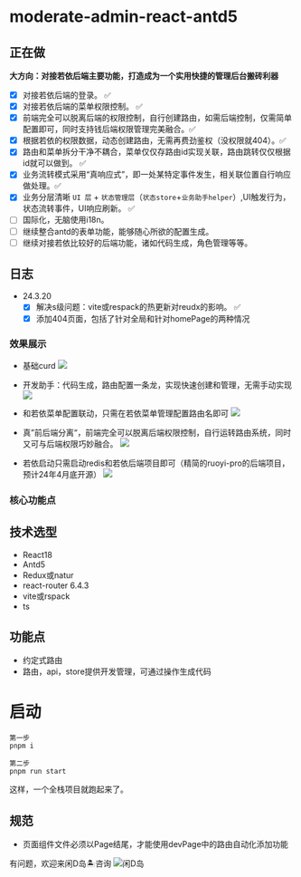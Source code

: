 # moderate-admin-react-antd5

## 正在做

**大方向：对接若依后端主要功能，打造成为一个实用快捷的管理后台搬砖利器**

-   [x] 对接若依后端的登录。 ✅
-   [x] 对接若依后端的菜单权限控制。 ✅
-   [x] 前端完全可以脱离后端的权限控制，自行创建路由，如需后端控制，仅需简单配置即可，同时支持钱后端权限管理完美融合。✅
-   [x] 根据若依的权限数据，动态创建路由，无需再费劲鉴权（没权限就404）。✅
-   [x] 路由和菜单拆分干净不耦合，菜单仅仅存路由id实现关联，路由跳转仅仅根据id就可以做到。 ✅
-   [x] 业务流转模式采用“真响应式”，即一处某特定事件发生，相关联位置自行响应做处理。✅
-   [x] 业务分层清晰 `UI 层` + `状态管理层`（`状态store`+`业务助手helper`）,UI触发行为，状态流转事件，UI响应刷新。 ✅
-   [ ] 国际化，无脑使用i18n。
-   [ ] 继续整合antd的表单功能，能够随心所欲的配置生成。
-   [ ] 继续对接若依比较好的后端功能，诸如代码生成，角色管理等等。

## 日志

-   24.3.20
    -   [x] 解决s级问题：vite或respack的热更新对reudx的影响。 ✅
    -   [x] 添加404页面，包括了针对全局和针对homePage的两种情况

### 效果展示

-   基础curd
    ![](https://qiniu.moderate.run/img/QQ20240319-200618%402x.png)

-   开发助手：代码生成，路由配置一条龙，实现快速创建和管理，无需手动实现
    ![](https://qiniu.moderate.run/img/QQ20240319-201338%402x.png)

-   和若依菜单配置联动，只需在若依菜单管理配置路由名即可
    ![](https://qiniu.moderate.run/img/3667960414.png)

-   真”前后端分离“，前端完全可以脱离后端权限控制，自行运转路由系统，同时又可与后端权限巧妙融合。
    ![](https://qiniu.moderate.run/img/QQ20240319-205403%402x.png)

-   若依启动只需启动redis和若依后端项目即可（精简的ruoyi-pro的后端项目，预计24年4月底开源）
    ![](https://qiniu.moderate.run/img/QQ20240319-202525%402x.png)

### 核心功能点

## 技术选型

-   React18
-   Antd5
-   Redux或natur
-   react-router 6.4.3
-   vite或rspack
-   ts

## 功能点

-   约定式路由
-   路由，api，store提供开发管理，可通过操作生成代码

# 启动

```
第一步
pnpm i

第二步
pnpm run start
```

这样，一个全栈项目就跑起来了。

## 规范

-   页面组件文件必须以Page结尾，才能使用devPage中的路由自动化添加功能

有问题，欢迎来闲D岛🏝️咨询
![闲D岛](https://qiniu.moderate.run/IMG_4020.JPG)
